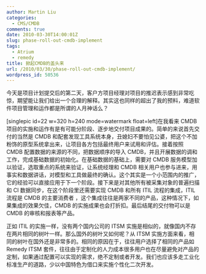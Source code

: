 ```yaml
---
author: Martin Liu
categories:
  - CMS/CMDB
comments: true
date: 2010-03-30T14:00:01Z
slug: phase-roll-out-cmdb-implement
tags:
  - Atrium
  - remedy
title: 掀起CMDB的盖头来
url: /2010/03/30/phase-roll-out-cmdb-implement/
wordpress_id: 50536
---
```


今天是项目计划提交后的第二天，客户方项目经理对项目的推迟表示感到非常吃惊，期望能让我们给出一个合理的解释。其实这也同样的超出了我的预料，难道软件项目管理和运作都是所谓的人月神话么？

[singlepic id=22 w=320 h=240 mode=watermark float=left]在我看来 CMDB 项目的实施和运作有是有可能分阶段、逐步地交付项目成果的。简单的来说首先交付的当然是 CMDB 和配套发现工具系统本身，丑媳妇不要怕见公婆，把这个不加粉饰的原型系统拿出来，让项目各方包括最终用户来试用和评估。接着按照 CMDB 配置数据的来源的不同，把数据顺序的导入 CMDB，并且开展数据的调和工作，完成基础数据的初始化。在基础数据的基础上，需要对 CMDB 服务模型加以验证，选取重点的系统来验证，让系统经理和 CMDB 相关用户也参与进来，用事实和数据讲话，对模型和工具做最终的确认。这个其实是一个小范围内的推广，它的经验可以直接应用于下一个阶段。接下来是对其他所有被采集对象的普遍扫描和 CI 数据同步，在这个阶段里还需要实现 CMDB 和所有 ITIL 流程的集成，ITIL 流程是 CMDB 的主要消费者 ，这个集成往往是两家不同的产品，这种情况下，如果集成的效果欠佳，CMDB 的实施成果也会打折扣。最后结尾的交付物可以是 CMDB 的审核和报表等产品。

正如 ITIL 的实施一样，没有两个国内公司的 ITSM 实施是相似的，就像国内不存在两片相同的树叶一样。那么国外的树叶又如何呢？从 ITSM 实施方面来看，相同的树叶在国外还是非常多的。相同的原因在于，往往用户选择了相同的产品如 Remedy ITSM 套件，往往由于定制化的人力成本很多用户也在尽量避免对产品的定制，如果通过配置可以实现的需求，绝不定制或者开发。我们也应该多走工业化标准生产的道路，少以中国特色为借口来实施个性化二次开发。
